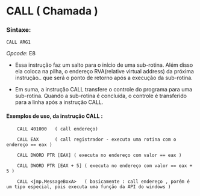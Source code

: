 CALL ( Chamada )
=================

### Sintaxe:

	CALL ARG1

_Opcode_: E8

- Essa instrução faz um salto para o início de uma sub-rotina. Além disso ela coloca na pilha, o endereço RVA(relative virtual address) da próxima instrução.. que será o ponto de retorno após a execução da sub-rotina.

- Em suma, a instrução CALL transfere o controle do programa para uma sub-rotina. Quando a sub-rotina é concluída, o controle é transferido para a linha após a instrução CALL.

#### Exemplos de uso, da instrução CALL :

		CALL 401000   ( call endereço)

		CALL EAX      ( call registrador - executa uma rotina com o endereço == eax )

		CALL DWORD PTR [EAX] ( executa no endereço com valor == eax )

		CALL DWORD PTR [EAX + 5] ( executa no endereço com valor == eax + 5 )
		
		CALL <jmp.MessageBoxA>   ( basicamente : call endereço , porém é um tipo especial, pois executa uma função da API do windows )